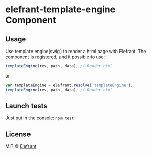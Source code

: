 # elefrant-template-engine Component





## Usage

Use template engine(swig) to render a html page with Elefrant.
The component is registered, and it possible to use:

```js
templateEngine(res, path, data); // Render html
```

or

```js
var templateEngine = elefrant.resolve('templateEngine');
templateEngine(res, path, data); // Render html
```


## Launch tests

Just put in the console: `npm test`


## License

MIT © [Elefrant](http://elefrant.com/#/license)
